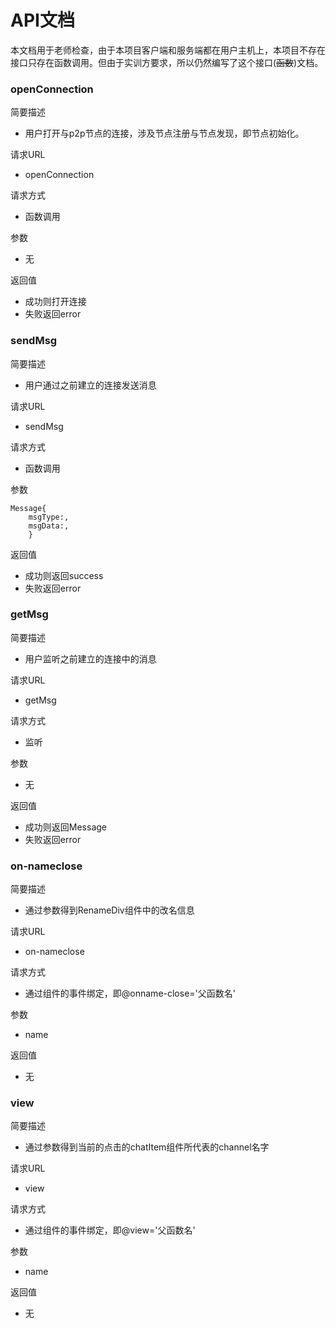 # API文档
本文档用于老师检查，由于本项目客户端和服务端都在用户主机上，本项目不存在接口只存在函数调用。但由于实训方要求，所以仍然编写了这个接口(~~函数~~)文档。

### openConnection
简要描述
+	用户打开与p2p节点的连接，涉及节点注册与节点发现，即节点初始化。

请求URL
+	openConnection

请求方式
+	函数调用

参数
+ 无 

返回值
+ 成功则打开连接
+ 失败返回error

### sendMsg
简要描述
+	用户通过之前建立的连接发送消息

请求URL
+	sendMsg

请求方式
+	函数调用

参数
```
Message{
    msgType:,
    msgData:,
    } 
```
返回值
+ 成功则返回success
+ 失败返回error

### getMsg
简要描述
+	用户监听之前建立的连接中的消息

请求URL
+	getMsg

请求方式
+	监听

参数
+  无

返回值
+ 成功则返回Message
+ 失败返回error

### on-nameclose
简要描述
+	通过参数得到RenameDiv组件中的改名信息

请求URL
+	on-nameclose

请求方式
+	通过组件的事件绑定，即@onname-close='父函数名'

参数
+  name

返回值
+ 无

### view
简要描述
+	通过参数得到当前的点击的chatItem组件所代表的channel名字

请求URL
+	view

请求方式
+	通过组件的事件绑定，即@view='父函数名'

参数
+  name

返回值
+ 无